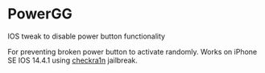 # PowerGG
IOS tweak to disable power button functionality

For preventing broken power button to activate randomly. Works on iPhone SE IOS 14.4.1 using [checkra1n](https://checkra.in/) jailbreak.
